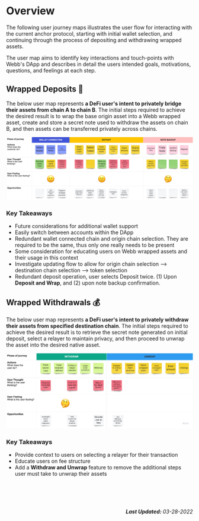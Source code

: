 # Overview 

The following user journey maps illustrates the user flow for interacting with the current anchor protocol, starting with initial wallet selection, and continuing through the process of depositing and withdrawing wrapped assets.  

The user map aims to identify key interactions and touch-points with Webb's DApp and describes in detail the users intended goals, motivations, questions, and feelings at each step.

## Wrapped Deposits 🏦

The below user map represents **a DeFi user's intent to privately bridge their assets from chain A to chain B**. The initial steps required to achieve the desired result is to wrap the base origin asset into a Webb wrapped asset, create and store a secret note used to withdraw the assets on chain B, and then assets can be transferred privately across chains. 

![Bridge Deposit User Map](../../assets/bridge-deposit-user-map.jpg)

### Key Takeaways 

- Future considerations for additional wallet support
- Easily switch between accounts within the DApp
- Redundant wallet connected chain and origin chain selection. They are required to be the same, thus only one really needs to be present
- Some consideration for educating users on Webb wrapped assets and their usage in this context
- Investigate updating flow to allow for origin chain selection --> destination chain selection --> token selection 
- Redundant deposit operation, user selects Deposit twice. (1) Upon **Deposit and Wrap**, and (2) upon note backup confirmation.

## Wrapped Withdrawals 💰

The below user map represents **a DeFi user's intent to privately withdraw their assets from specified destination chain**. The initial steps required to achieve the desired result is to retrieve the secret note generated on initial deposit, select a relayer to maintain privacy, and then proceed to unwrap the asset into the desired native asset. 

![Bridge Withdraw User Map](../../assets/bridge-withdraw-user-map.jpg)

### Key Takeaways 

- Provide context to users on selecting a relayer for their transaction
- Educate users on fee structure 
- Add a **Withdraw and Unwrap** feature to remove the additional steps user must take to unwrap their assets

</br>
</br>
</br>

<h5 style="text-align:right">Last  Updated: <span style="font-weight:normal">03-28-2022</span></h5>
